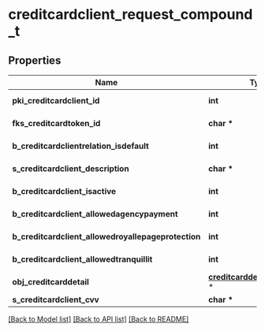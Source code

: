 # creditcardclient_request_compound_t

## Properties
Name | Type | Description | Notes
------------ | ------------- | ------------- | -------------
**pki_creditcardclient_id** | **int** | The unique ID of the Creditcardclient | [optional] 
**fks_creditcardtoken_id** | **char \*** | The creditcard token identifier | [optional] 
**b_creditcardclientrelation_isdefault** | **int** | Whether if it&#39;s an relationisdefault | 
**s_creditcardclient_description** | **char \*** | The description of the Creditcardclient | 
**b_creditcardclient_isactive** | **int** | Whether the creditcardclient is active or not | 
**b_creditcardclient_allowedagencypayment** | **int** | Whether if it&#39;s an allowedagencypayment | 
**b_creditcardclient_allowedroyallepageprotection** | **int** | Whether if it&#39;s an allowedroyallepageprotection | 
**b_creditcardclient_allowedtranquillit** | **int** | Whether if it&#39;s an allowedtranquillit | 
**obj_creditcarddetail** | [**creditcarddetail_request_t**](creditcarddetail_request.md) \* |  | 
**s_creditcardclient_cvv** | **char \*** | The creditcard card CVV | 

[[Back to Model list]](../README.md#documentation-for-models) [[Back to API list]](../README.md#documentation-for-api-endpoints) [[Back to README]](../README.md)


